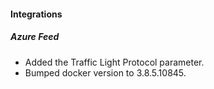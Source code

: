
#### Integrations
##### Azure Feed
- Added the Traffic Light Protocol parameter.
- Bumped docker version to 3.8.5.10845.
